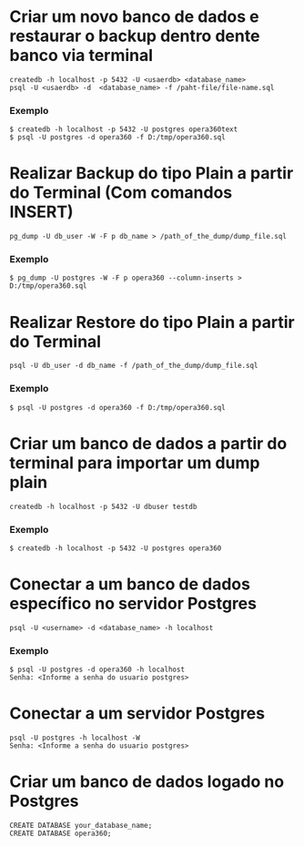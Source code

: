 # Criar um novo banco de dados e restaurar o backup dentro dente banco via terminal
```
createdb -h localhost -p 5432 -U <usaerdb> <database_name>
psql -U <usaerdb> -d  <database_name> -f /paht-file/file-name.sql
```
### Exemplo
```
$ createdb -h localhost -p 5432 -U postgres opera360text
$ psql -U postgres -d opera360 -f D:/tmp/opera360.sql
```

# Realizar Backup do tipo Plain a partir do Terminal (Com comandos INSERT)
```
pg_dump -U db_user -W -F p db_name > /path_of_the_dump/dump_file.sql
```
### Exemplo
```
$ pg_dump -U postgres -W -F p opera360 --column-inserts > D:/tmp/opera360.sql
```

# Realizar Restore do tipo Plain a partir do Terminal
```
psql -U db_user -d db_name -f /path_of_the_dump/dump_file.sql
```
### Exemplo
```
$ psql -U postgres -d opera360 -f D:/tmp/opera360.sql
```

# Criar um banco de dados a partir do terminal para importar um dump plain
```
createdb -h localhost -p 5432 -U dbuser testdb
```
### Exemplo
```
$ createdb -h localhost -p 5432 -U postgres opera360
```

# Conectar a um banco de dados específico no servidor  Postgres
```
psql -U <username> -d <database_name> -h localhost
```
### Exemplo
```
$ psql -U postgres -d opera360 -h localhost
Senha: <Informe a senha do usuario postgres>
```

# Conectar a um servidor Postgres
```
psql -U postgres -h localhost -W
Senha: <Informe a senha do usuario postgres>
```

# Criar um banco de dados logado no Postgres 
```
CREATE DATABASE your_database_name;
CREATE DATABASE opera360;
```
